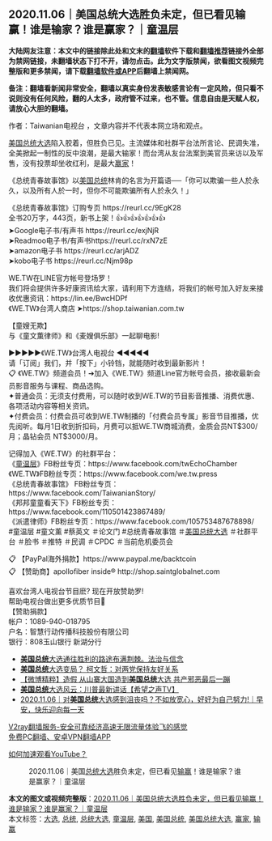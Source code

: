  <h2>2020.11.06｜美国总统大选胜负未定，但已看见输赢！谁是输家？谁是赢家？｜童温层</h2> <p class="notice"><b>大陆网友注意：本文中的链接除此处和文末的<a href="https://github.com/bannedbook/fanqiang" >翻墙</a>软件下载和<a href="https://github.com/killgcd/justmysocks/blob/master/README.md">翻墙推荐</a>链接外全部为禁网链接，未翻墙状态下打不开，请勿点击。此为文字版禁闻，欲看图文视频完整版和更多禁闻，请下载<a href="https://github.com/bannedbook/fanqiang">翻墙软件或APP</a>后翻墙上禁闻网。</p><p>备注：翻墙看新闻非常安全，翻墙以真实身份发表敏感言论有一定风险，但只看不说则没有任何风险，翻的人太多，政府管不过来，也不管。信息自由是天赋人权，请放心大胆的翻墙。</b></p>  <div class="entry"> <p>作者：Taiwanian电视台 ，文章内容并不代表本网立场和观点。</p> <figure></figure> <p><a href="https://www.bannedbook.org/bnews/tag/%e7%be%8e%e5%9b%bd/" class="st_tag internal_tag" rel="tag" title="标签 美国 下的日志">美国</a><a href="https://www.bannedbook.org/bnews/tag/%e6%80%bb%e7%bb%9f/" class="st_tag internal_tag" rel="tag" title="标签 总统 下的日志">总统</a><a href="https://www.bannedbook.org/bnews/tag/%e5%a4%a7%e9%80%89/" class="st_tag internal_tag" rel="tag" title="标签 大选 下的日志">大选</a>陷入胶着，但胜负已见。主流媒体和社群平台法所言论、民调失准，全美掀起一制性的反中浪潮，是最大输家！而台湾从友台法案到美官员来访以及军售，没有投票却坐收红利，是最大<a href="https://www.bannedbook.org/bnews/tag/%E8%B5%A2%E5%AE%B6/" class="st_tag internal_tag" rel="tag" title="标签 赢家 下的日志">赢家</a>！</p> <p>《总统青春故事馆》以<a href="https://www.bannedbook.org/bnews/tag/%e7%be%8e%e5%9b%bd%e6%80%bb%e7%bb%9f/" class="st_tag internal_tag" rel="tag" title="标签 美国总统 下的日志">美国总统</a>林肯的名言为开篇语──「你可以欺骗一些人於永久，以及所有人於一时，但你不可能欺骗所有人於永久！」</p> <p>《总统青春故事馆》订购专页 https://reurl.cc/9EgK28<br /> 全书20万字，443页，新书上架！👍👍👍👍👍👍👍<br /> ➤Google电子书/有声书 https://reurl.cc/exjNjR<br /> ➤Readmoo电子书/有声书https://reurl.cc/rxN7zE<br /> ➤amazon电子书 https://reurl.cc/arjADZ<br /> ➤kobo电子书 https://reurl.cc/Njm98p</p>  <p>WE.TW在LINE官方帐号登场罗！<br /> 我们将会提供许多好康资讯给大家，请利用下方连结，将我们的帐号加入好友来接收优惠资讯：https://lin.ee/BwcHDPf<br /> 《WE.TW》台湾人商店 ➤https://shop.taiwanian.com.tw</p> <p>【童嫂无欺】<br /> 与《童文薫律师》和《麦嫂俱乐部》一起聊电影!<br /> </p> <p>►►►►►《WE.TW》台湾人电视台 ◄◄◄◄◄<br /> 请「订阅」我们，并「按下」小铃铛，就能随时收到最新影片！<br /> 📋 《WE.TW》频道会员！➔加入《WE.TW》频道Line官方帐号会员，接收最新会员影音服务与课程、商品选购。<br /> ✦普通会员：无须支付费用，可以随时收到ＷE.TW的节目影音推播、消费优惠、各项活动内容等相关资讯。<br /> ✦付费会员：付费会员可收到ＷE.TW制播的「付费会员专属」影音节目推播，优先阅听。每月1日收到折扣码，月费可以抵ＷE.TW商城消费，金质会员NT$300/月；晶钻会员 NT$3000/月。</p> <p>记得加入《WE.TW》的社群平台：<br /> 《<a href="https://www.bannedbook.org/bnews/tag/%e7%ab%a5%e6%b8%a9%e5%b1%82/" class="st_tag internal_tag" rel="tag" title="标签 童温层 下的日志">童温层</a>》FB粉丝专页：https://www.facebook.com/twEchoChamber<br /> 《WE.TW》FB粉丝专页：https://www.facebook.com/we.tw.press<br /> 《总统青春故事馆》 FB粉丝专页： https://www.facebook.com/TaiwanianStory/<br /> 《邦邦童童看天下》FB粉丝专页：https://www.facebook.com/110501423867489/<br /> 《派遣律师》FB粉丝专页：https://www.facebook.com/105753487678898/<br /> #童温层 #童文薰 #蔡英文 ＃论文门 #总统青春故事馆 ＃<a href="https://www.bannedbook.org/bnews/tag/%e7%be%8e%e5%9b%bd%e6%80%bb%e7%bb%9f%e5%a4%a7%e9%80%89/" class="st_tag internal_tag" rel="tag" title="标签 美国总统大选 下的日志">美国总统大选</a> ＃社群平台 ＃脸书 ＃推特 ＃民调 ＃CPDC ＃当前危机委员会</p>  <p>📋 【PayPal海外捐款】https://www.paypal.me/backtcoin<br /> 📋 【赞助商】apollofiber inside® http://shop.saintglobalnet.com</p> <p>喜欢台湾人电视台节目麽? 现在开放赞助罗!<br /> 帮助电视台做出更多优质节目🤝<br /> 【赞助捐款】<br /> 帐户：1089-940-018795<br /> 户名：智慧行动传播科技股份有限公司<br /> 银行：808玉山银行 新湖分行</p> <ul class='op-related-articles' title='相关阅读'> <li><a href='https://www.bannedbook.org/bnews/taiwannews/20201106/1426883.html' target='_blank'><b>美国总统</b>大选通往胜利的路途布满荆棘。法治与信念</a></li> <li><a href='https://www.bannedbook.org/bnews/taiwannews/20201106/1426856.html' target='_blank'><b>美国总统</b>大选变局？ 柯文哲：对两党保持友好关系</a></li> <li><a href='https://www.bannedbook.org/bnews/comments/20201106/1426749.html' target='_blank'>【微博精粹】造假 从山寨大国造到<b>美国总统</b>大选 共产邪恶最后一蹦</a></li> <li><a href='https://www.bannedbook.org/bnews/bannedvideo/20201106/1426628.html' target='_blank'><b>美国总统</b>大选风云：川普最新讲话【希望之声TV】</a></li> <li><a href='https://www.bannedbook.org/bnews/taiwannews/20201106/1426535.html' target='_blank'>2020.11.06｜对<b>美国总统</b>大选感到沮丧吗？不如放宽心，好好为自己努力!｜早安，快乐迎向每一天</a></li> </ul> <p class="texttj"> <a href="https://www.bannedbook.org/forum23/topic22702.html" target="_blank">V2ray翻墙服务-安全可靠经济高速无限流量体验飞的感觉</a><br/> <a href="https://github.com/bannedbook/fanqiang/wiki/%E7%A6%81%E9%97%BB%E7%BD%91%E5%AE%89%E5%8D%93%E7%BF%BB%E5%A2%99%E6%96%B0%E9%97%BBAPP" target="_blank">免费PC翻墙、安卓VPN翻墙APP</a></p><p><a href="https://www.bannedbook.org/bnews/topimagenews/20180409/925596.html" target="_blank">如何加速观看YouTube？ </a></p> <figure class="op-interactive"><figcaption>2020.11.06｜美国<a href="https://www.bannedbook.org/bnews/tag/%e6%80%bb%e7%bb%9f%e5%a4%a7%e9%80%89/" class="st_tag internal_tag" rel="tag" title="标签 总统大选 下的日志">总统大选</a>胜负未定，但已看见<a href="https://www.bannedbook.org/bnews/tag/%E8%BE%93%E8%B5%A2/" class="st_tag internal_tag" rel="tag" title="标签 输赢 下的日志">输赢</a>！谁是输家？谁是赢家？｜童温层</figcaption></figure> </p> <a name='sharetosocial'></a>       <div><b>本文的图文或视频完整版</b>：<a href='https://www.bannedbook.org/bnews/taiwannews/20201106/1426908.html'>2020.11.06｜美国总统大选胜负未定，但已看见输赢！谁是输家？谁是赢家？｜童温层</a></div>  </div><!--END ENTRY--> <div class="postfooter"> <div>本文标签：<a href="https://www.bannedbook.org/bnews/tag/%e5%a4%a7%e9%80%89/" rel="tag">大选</a>, <a href="https://www.bannedbook.org/bnews/tag/%e6%80%bb%e7%bb%9f/" rel="tag">总统</a>, <a href="https://www.bannedbook.org/bnews/tag/%e6%80%bb%e7%bb%9f%e5%a4%a7%e9%80%89/" rel="tag">总统大选</a>, <a href="https://www.bannedbook.org/bnews/tag/%e7%ab%a5%e6%b8%a9%e5%b1%82/" rel="tag">童温层</a>, <a href="https://www.bannedbook.org/bnews/tag/%e7%be%8e%e5%9b%bd/" rel="tag">美国</a>, <a href="https://www.bannedbook.org/bnews/tag/%e7%be%8e%e5%9b%bd%e6%80%bb%e7%bb%9f/" rel="tag">美国总统</a>, <a href="https://www.bannedbook.org/bnews/tag/%e7%be%8e%e5%9b%bd%e6%80%bb%e7%bb%9f%e5%a4%a7%e9%80%89/" rel="tag">美国总统大选</a>, <a href="https://www.bannedbook.org/bnews/tag/%E8%B5%A2%E5%AE%B6/" rel="tag">赢家</a>, <a href="https://www.bannedbook.org/bnews/tag/%E8%BE%93%E8%B5%A2/" rel="tag">输赢</a></div>  </div><!--END POSTFOOTER--> 